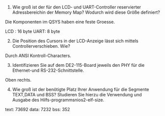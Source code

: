 1. Wie groß ist der für den LCD- und UART-Controller reservierter Adressbereichin der Memory Map? Wodurch wird diese Größe definiert?

Die Komponenten im QSYS haben eine feste Groesse.

LCD : 16 byte
UART:  8 byte

2. Die Position des Cursors in der LCD-Anzeige lässt sich mittels Controllerverschieben. Wie?

Durch ANSI Kontroll-Characters.

3. Identifizieren Sie auf dem DE2-115-Board jeweils den PHY für die Ethernet-und RS-232-Schnittstelle.

Oben rechts.

4. Wie groß ist der benötigte Platz Ihrer Anwendung für die Segmente TEXT,DATA und BSS? Studieren Sie hierzu die Verwendung und Ausgabe des Hilfs-programmsnios2-elf-size.

text: 73692
data:  7232
bss:    352

